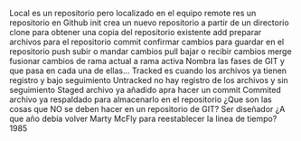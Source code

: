Local
  es un repositorio pero localizado en el equipo
remote
  res un repositorio en Github
init
  crea un nuevo repositorio a partir de un directorio
clone
  para obtener una copia del repositorio existente
add
  preparar archivos para el repositorio
commit
  confirmar cambios para guardar en el repositorio
push
  subir o mandar cambios
pull
  bajar o recibir cambios
merge
  fusionar cambios de rama actual a rama activa
Nombra las fases de GIT y que pasa en cada una de ellas…
  Tracked
    es cuando los archivos ya tienen registro y bajo seguimiento
  Untracked
    no hay registro de los archivos y sin seguimiento
  Staged
    archivo ya añadido apra hacer un commit
  Commited
  archivo ya respaldado para almacenarlo en el repositorio
¿Que son las cosas que NO se deben hacer en un repositorio de GIT?
  Ser diseñador
¿A que año debía volver Marty McFly para reestablecer la linea de tiempo?
  1985
